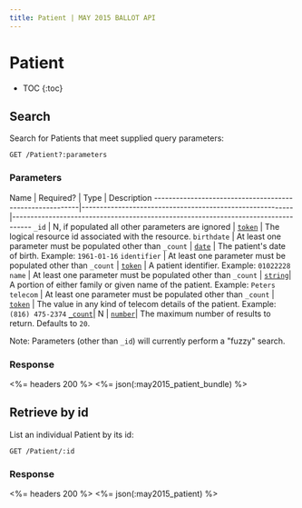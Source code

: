 ```yaml
---
title: Patient | MAY 2015 BALLOT API
---
```


# Patient

* TOC
{:toc}

## Search

Search for Patients that meet supplied query parameters:

    GET /Patient?:parameters

### Parameters

 Name                                                    | Required? | Type                                                     | Description
---------------------------------------------------------|----------------------------------------------------------|-----------------------------------------------------------------------------------
`_id`                                                    | N, if populated all other parameters are ignored | [`token`](http://hl7.org/fhir/2015May/search.html#token)  | The logical resource id associated with the resource.
`birthdate`                                              | At least one parameter must be populated other than `_count` | [`date`](http://hl7.org/fhir/2015May/search.html#date)    | The patient's date of birth.  Example: `1961-01-16`
`identifier`                                             | At least one parameter must be populated other than `_count` | [`token`](http://hl7.org/fhir/2015May/search.html#token)  | A patient identifier.  Example: `01022228`
`name`                                                   | At least one parameter must be populated other than `_count` | [`string`](http://hl7.org/fhir/2015May/search.html#string)| A portion of either family or given name of the patient. Example: `Peters`
`telecom`                                                | At least one parameter must be populated other than `_count` | [`token`](http://hl7.org/fhir/2015May/search.html#token)  | The value in any kind of telecom details of the patient. Example: `(816) 475-2374`
[`_count`](http://hl7.org/fhir/2015May/search.html#count)| N | [`number`](http://hl7.org/fhir/2015May/search.html#number)| The maximum number of results to return. Defaults to `20`.

Note: Parameters (other than `_id`) will currently perform a "fuzzy" search.

### Response

<%= headers 200 %>
<%= json(:may2015_patient_bundle) %>

## Retrieve by id

List an individual Patient by its id:

    GET /Patient/:id

### Response

<%= headers 200 %>
<%= json(:may2015_patient) %>